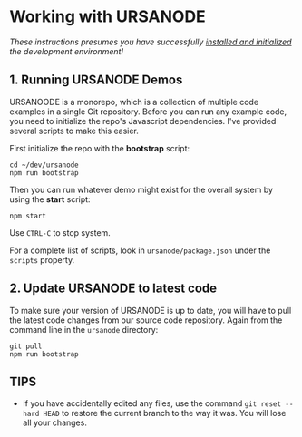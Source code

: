 # Working with URSANODE

*These instructions presumes you have successfully [installed and initialized](1-install.md) the development environment!*

## 1. Running URSANODE Demos

URSANOODE is a monorepo, which is a collection of multiple code examples in a single Git repository. Before you can run any example code, you need to initialize the repo's Javascript dependencies. I've provided several scripts to make this easier.

First initialize the repo with the **bootstrap** script:
```
cd ~/dev/ursanode
npm run bootstrap
``` 
Then you can run whatever demo might exist for the overall system by using the **start** script:
```
npm start
```
Use `CTRL-C` to stop system.

For a complete list of scripts, look in `ursanode/package.json` under the `scripts` property.

## 2. Update URSANODE to latest code

To make sure your version of URSANODE is up to date, you will have to pull the latest code changes from our source code repository. Again from the command line in the `ursanode` directory:
```
git pull
npm run bootstrap
```
## TIPS

* If you have accidentally edited any files, use the command `git reset --hard HEAD` to restore the current branch to the way it was. You will lose all your changes.


